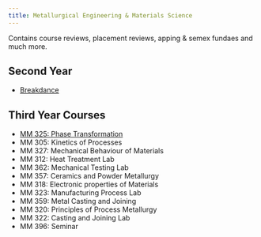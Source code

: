 ```yaml
---
title: Metallurgical Engineering & Materials Science
---
```


Contains course reviews, placement reviews, apping & semex fundaes and much more.

## Second Year

- [Breakdance](https://breakdance.github.io/breakdance/)


## Third Year Courses

- [MM 325: Phase Transformation](mm325/)
- MM 305: Kinetics of Processes
- MM 327: Mechanical Behaviour of Materials
- MM 312: Heat Treatment Lab
- MM 362: Mechanical Testing Lab
- MM 357: Ceramics and Powder Metallurgy
- MM 318: Electronic properties of Materials
- MM 323: Manufacturing Process Lab
- MM 359: Metal Casting and Joining
- MM 320: Principles of Process Metallurgy
- MM 322: Casting and Joining Lab
- MM 396: Seminar
